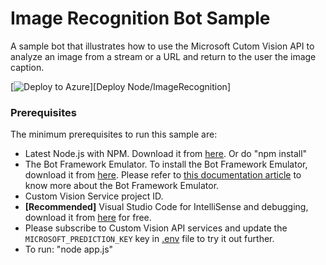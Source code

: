 ﻿# Image Recognition Bot Sample

A sample bot that illustrates how to use the Microsoft Cutom Vision API to analyze an image from a stream or a URL and return to the user the image caption.

[![Deploy to Azure][Deploy Button]][Deploy Node/ImageRecognition]

[Deploy Button]: https://azuredeploy.net/deploybutton.png
[Deploy Node/ImageCaption]: https://azuredeploy.net

### Prerequisites

The minimum prerequisites to run this sample are:
* Latest Node.js with NPM. Download it from [here](https://nodejs.org/en/download/). Or do "npm install"
* The Bot Framework Emulator. To install the Bot Framework Emulator, download it from [here](https://emulator.botframework.com/). Please refer to [this documentation article](https://github.com/microsoft/botframework-emulator/wiki/Getting-Started) to know more about the Bot Framework Emulator.
* Custom Vision Service project ID.
* **[Recommended]** Visual Studio Code for IntelliSense and debugging, download it from [here](https://code.visualstudio.com/) for free.
* Please subscribe to Custom Vision API services and update the `MICROSOFT_PREDICTION_KEY` key in [.env](.env) file to try it out further.
* To run: "node app.js"
